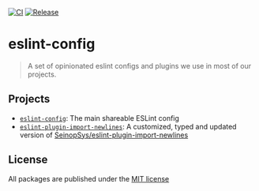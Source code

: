 [![CI](https://github.com/actcoding/eslint-config/actions/workflows/ci.yml/badge.svg)](https://github.com/actcoding/eslint-config/actions/workflows/ci.yml)
[![Release](https://github.com/actcoding/eslint-config/actions/workflows/release.yml/badge.svg)](https://github.com/actcoding/eslint-config/actions/workflows/release.yml)

# eslint-config

> A set of opinionated eslint configs and plugins we use in most of our projects.

## Projects

- [`eslint-config`](./packages/eslint-config/README.md): The main shareable ESLint config
- [`eslint-plugin-import-newlines`](./packages/eslint-plugin-import-newlines/README.md): A customized, typed and updated version of [SeinopSys/eslint-plugin-import-newlines](https://github.com/SeinopSys/eslint-plugin-import-newlines)

## License

All packages are published under the [MIT license](LICENSE)
